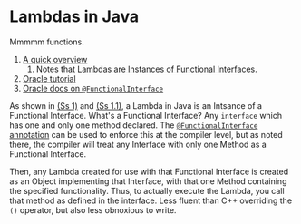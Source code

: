 Lambdas in Java
===============

Mmmmm functions.

1. [A quick overview][ss-1]
    1. Notes that [Lambdas are Instances of Functional Interfaces][ss-1-1].
2. [Oracle tutorial][ss-2]
3. [Oracle docs on `@FunctionalInterface`][ss-3]

As shown in [(Ss 1)][ss-1] and [(Ss 1.1)][ss-1-1], a Lambda in Java is an Intsance of a Functional Interface.  What's a Functional Interface?  Any `interface` which has one and only one method declared.  The [`@FunctionalInterface` annotation][ss-3] can be used to enforce this at the compiler level, but as noted there, the compiler will treat any Interface with only one Method as a Functional Interface.

Then, any Lambda created for use with that Functional Interface is created as an Object implementing that Interface, with that one Method containing the specified functionality.  Thus, to actually execute the Lambda, you call that method as defined in the interface.  Less fluent than C++ overriding the `()` operator, but also less obnoxious to write.



[ss-1]: https://www.geeksforgeeks.org/lambda-expressions-java-8/
[ss-1-1]: https://www.geeksforgeeks.org/functional-interfaces-java/
[ss-2]: https://docs.oracle.com/javase/tutorial/java/javaOO/lambdaexpressions.html
[ss-3]: https://docs.oracle.com/javase/8/docs/api/java/lang/FunctionalInterface.html

